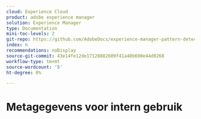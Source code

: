 ```yaml
---
cloud: Experience Cloud
product: adobe experience manager
solution: Experience Manager
type: Documentation
mini-toc-levels: 2
git-repo: https://github.com/AdobeDocs/experience-manager-pattern-detection.nl-NL
index: n
recommendations: noDisplay
source-git-commit: 43e14fe12de17128882609f41a40b690e44d0268
workflow-type: tm+mt
source-wordcount: '5'
ht-degree: 0%

---
```



# Metagegevens voor intern gebruik
